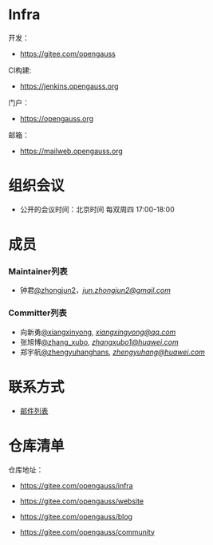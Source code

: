
# Infra

  开发：
  - https://gitee.com/opengauss

  CI构建:
  - https://jenkins.opengauss.org

  门户：
  - https://opengauss.org

  邮箱：
  - https://mailweb.opengauss.org


# 组织会议

- 公开的会议时间：北京时间 每双周四 17:00-18:00


# 成员

### Maintainer列表

- 钟君[@zhongjun2](https://gitee.com/zhongjun2)，*jun.zhongjun2@gmail.com*

### Committer列表

- 向新勇[@xiangxinyong](https://gitee.com/xiangxinyong), *xiangxingyong@qq.com*
- 张旭博[@zhang_xubo](https://gitee.com/zhang_xubo), *zhangxubo1@huawei.com*
- 郑宇航[@zhengyuhanghans](https://gitee.com/zhengyuhanghans), *zhengyuhang@huawei.com*

# 联系方式

- [邮件列表](https://mailweb.opengauss.org/postorius/lists/infra.opengauss.org/)


# 仓库清单


仓库地址：

- https://gitee.com/opengauss/infra

- https://gitee.com/opengauss/website

- https://gitee.com/opengauss/blog

- https://gitee.com/opengauss/community

